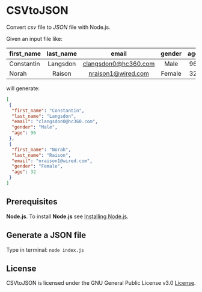# CSVtoJSON
Convert *csv* file to *JSON* file with Node.js. 

Given an input file like:

|first_name|last_name|email|gender|age|
|----------|:-------:|:---:|:----:|:-:|
|Constantin|Langsdon|clangsdon0@hc360.com|Male|96|
|Norah|Raison|nraison1@wired.com|Female|32|

will generate:

```json
[
 {
  "first_name": "Constantin",
  "last_name": "Langsdon",
  "email": "clangsdon0@hc360.com",
  "gender": "Male",
  "age": 96
 },
 {
  "first_name": "Norah",
  "last_name": "Raison",
  "email": "nraison1@wired.com",
  "gender": "Female",
  "age": 32
 }
]
```

## Prerequisites
**Node.js**. To install **Node.js** see [Installing Node.js](https://nodejs.org/en/download/package-manager/).

## Generate a JSON file
Type in terminal: ` node index.js `    

## License

CSVtoJSON is licensed under the GNU General Public License v3.0 [License](LICENSE).
